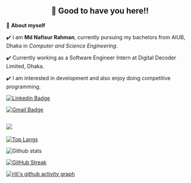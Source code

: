 <!-- README FILE CODE -->



<!-- WAKING HAND WITH GOOD TO HAVE YOU TEXT-->
<h2 align=center>👋 Good to have you here!!</h2>


<!--ABOUT ME CODE-->
🌱 **About myself**<br>

✔️ I am **Md Nafisur Rahman**, currently pursuing my bachelors from AIUB, Dhaka in *Computer and Science Engineering*. <br>

✔️ Currently working as a Software Engineer Intern at Digital Decoder Limited, Dhaka. <br>

✔️ I am interested in development and also enjoy doing competitive programming. <br>

<!--✔️ I have experience in FULL stack web development .<br> -->


<!-- SOCAIL MEDIA HANDLES -->
[![Linkedin Badge](https://img.shields.io/badge/-nafisiancastle-blue?style=flat-square&logo=Linkedin&logoColor=white&link=https://www.linkedin.com/in/nafisiancastle/)](https://www.linkedin.com/in/nafisiancastle/)

[![Gmail Badge](https://img.shields.io/badge/-nafis.cseaiub@gmail.com-c14438?style=flat-square&logo=Gmail&logoColor=white&link=mailto:nafis.cseaiub@gmail.com)](mailto:nafis.cseaiub@gmail.com)

![](https://komarev.com/ghpvc/?username=NafisianCastle&color=dc143c)
---
 
<!--  TOP LANGUAGES STATISTICS -->
 [![Top Langs](https://github-readme-stats.vercel.app/api/top-langs/?username=NafisianCastle&theme=nightowl&layout=compact&align=right&width=40%)](https://github.com/anuraghazra/github-readme-stats)

<!-- GITHUB STATISTICS -->
 ![Github stats](https://github-readme-stats.vercel.app/api?username=NafisianCastle&theme=nightowl)  
 
<!--  CONTRIBUTION AND STREAK BLOCK -->
 [![GitHub Streak](https://github-readme-streak-stats.herokuapp.com/?user=NafisianCastle&currStreakNum=2FD3EB&fire=pink&sideLabels=F00&theme=nightowl)](https://git.io/streak-stats)       
 
<!-- ACTIVITY GRAPH TRACKER -->
[![riti's github activity graph](https://activity-graph.herokuapp.com/graph?username=NafisianCastle&theme=nightowl)](https://github.com/NafisianCastle/github-readme-activity-graph)
